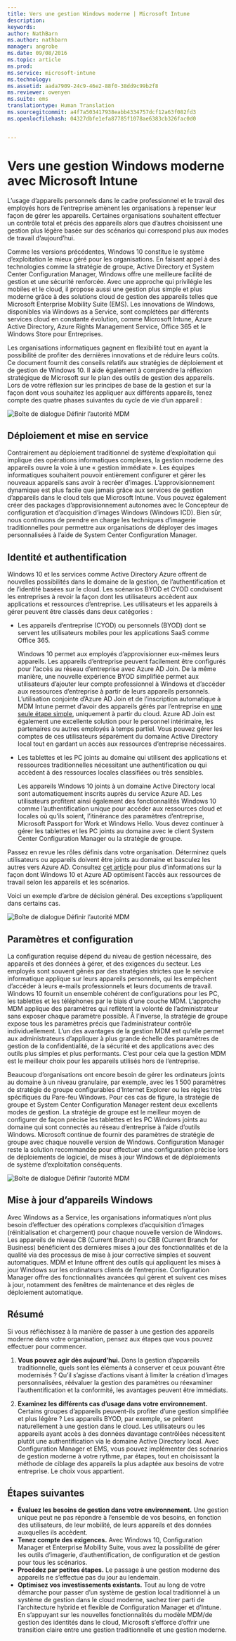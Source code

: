```yaml
---
title: Vers une gestion Windows moderne | Microsoft Intune
description: 
keywords: 
author: NathBarn
ms.author: nathbarn
manager: angrobe
ms.date: 09/08/2016
ms.topic: article
ms.prod: 
ms.service: microsoft-intune
ms.technology: 
ms.assetid: aada7909-24c9-46e2-88f0-38dd9c99b2f8
ms.reviewer: owenyen
ms.suite: ems
translationtype: Human Translation
ms.sourcegitcommit: a4f7a503417938eabb4334757dcf12a63f082fd3
ms.openlocfilehash: 04327dbfe1efa87785f1078ae6383cb326fac0d0


---
```


# Vers une gestion Windows moderne avec Microsoft Intune

L’usage d’appareils personnels dans le cadre professionnel et le travail des employés hors de l’entreprise amènent les organisations à repenser leur façon de gérer les appareils. Certaines organisations souhaitent effectuer un contrôle total et précis des appareils alors que d’autres choisissent une gestion plus légère basée sur des scénarios qui correspond plus aux modes de travail d’aujourd’hui.

Comme les versions précédentes, Windows 10 constitue le système d’exploitation le mieux géré pour les organisations. En faisant appel à des technologies comme la stratégie de groupe, Active Directory et System Center Configuration Manager, Windows offre une meilleure facilité de gestion et une sécurité renforcée. Avec une approche qui privilégie les mobiles et le cloud, il propose aussi une gestion plus simple et plus moderne grâce à des solutions cloud de gestion des appareils telles que Microsoft Enterprise Mobility Suite (EMS). Les innovations de Windows, disponibles via Windows as a Service, sont complétées par différents services cloud en constante évolution, comme Microsoft Intune, Azure Active Directory, Azure Rights Management Service, Office 365 et le Windows Store pour Entreprises.

Les organisations informatiques gagnent en flexibilité tout en ayant la possibilité de profiter des dernières innovations et de réduire leurs coûts. Ce document fournit des conseils relatifs aux stratégies de déploiement et de gestion de Windows 10. Il aide également à comprendre la réflexion stratégique de Microsoft sur le plan des outils de gestion des appareils. Lors de votre réflexion sur les principes de base de la gestion et sur la façon dont vous souhaitez les appliquer aux différents appareils, tenez compte des quatre phases suivantes du cycle de vie d’un appareil :

![Boîte de dialogue Définir l’autorité MDM](../media/mdm-path-stages.png)

## Déploiement et mise en service

Contrairement au déploiement traditionnel de système d’exploitation qui implique des opérations informatiques complexes, la gestion moderne des appareils ouvre la voie à une « gestion immédiate ». Les équipes informatiques souhaitent pouvoir entièrement configurer et gérer les nouveaux appareils sans avoir à recréer d’images.  L’approvisionnement dynamique est plus facile que jamais grâce aux services de gestion d’appareils dans le cloud tels que Microsoft Intune. Vous pouvez également créer des packages d’approvisionnement autonomes avec le Concepteur de configuration et d’acquisition d’images Windows (Windows ICD). Bien sûr, nous continuons de prendre en charge les techniques d’imagerie traditionnelles pour permettre aux organisations de déployer des images personnalisées à l’aide de System Center Configuration Manager.

## Identité et authentification

Windows 10 et les services comme Active Directory Azure offrent de nouvelles possibilités dans le domaine de la gestion, de l’authentification et de l’identité basées sur le cloud. Les scénarios BYOD et CYOD conduisent les entreprises à revoir la façon dont les utilisateurs accèdent aux applications et ressources d’entreprise. Les utilisateurs et les appareils à gérer peuvent être classés dans deux catégories :

- Les appareils d’entreprise (CYOD) ou personnels (BYOD) dont se servent les utilisateurs mobiles pour les applications SaaS comme Office 365.

  Windows 10 permet aux employés d’approvisionner eux-mêmes leurs appareils. Les appareils d’entreprise peuvent facilement être configurés pour l’accès au réseau d’entreprise avec Azure AD Join. De la même manière, une nouvelle expérience BYOD simplifiée permet aux utilisateurs d’ajouter leur compte professionnel à Windows et d’accéder aux ressources d’entreprise à partir de leurs appareils personnels. L’utilisation conjointe d’Azure AD Join et de l’inscription automatique à MDM Intune permet d’avoir des appareils gérés par l’entreprise en [une seule étape simple](https://blogs.technet.microsoft.com/ad/2015/08/14/windows-10-azure-ad-and-microsoft-intune-automatic-mdm-enrollment-powered-by-the-cloud/), uniquement à partir du cloud. Azure AD Join est également une excellente solution pour le personnel intérimaire, les partenaires ou autres employés à temps partiel. Vous pouvez gérer les comptes de ces utilisateurs séparément du domaine Active Directory local tout en gardant un accès aux ressources d’entreprise nécessaires.
- Les tablettes et les PC joints au domaine qui utilisent des applications et ressources traditionnelles nécessitant une authentification ou qui accèdent à des ressources locales classifiées ou très sensibles.

  Les appareils Windows 10 joints à un domaine Active Directory local sont automatiquement inscrits auprès du service Azure AD. Les utilisateurs profitent ainsi également des fonctionnalités Windows 10 comme l’authentification unique pour accéder aux ressources cloud et locales où qu’ils soient, l’itinérance des paramètres d’entreprise, Microsoft Passport for Work et Windows Hello. Vous devez continuer à gérer les tablettes et les PC joints au domaine avec le client System Center Configuration Manager ou la stratégie de groupe.

Passez en revue les rôles définis dans votre organisation. Déterminez quels utilisateurs ou appareils doivent être joints au domaine et basculez les autres vers Azure AD. Consultez [cet article](https://azure.microsoft.com/en-us/documentation/articles/active-directory-azureadjoin-windows10-devices/) pour plus d’informations sur la façon dont Windows 10 et Azure AD optimisent l’accès aux ressources de travail selon les appareils et les scénarios.

Voici un exemple d’arbre de décision général. Des exceptions s’appliquent dans certains cas.

![Boîte de dialogue Définir l’autorité MDM](../media/mdm-path-stages-flow1.png)

## Paramètres et configuration

La configuration requise dépend du niveau de gestion nécessaire, des appareils et des données à gérer, et des exigences du secteur. Les employés sont souvent gênés par des stratégies strictes que le service informatique applique sur leurs appareils personnels, qui les empêchent d’accéder à leurs e-mails professionnels et leurs documents de travail. Windows 10 fournit un ensemble cohérent de configurations pour les PC, les tablettes et les téléphones par le biais d’une couche MDM. L’approche MDM applique des paramètres qui reflètent la volonté de l’administrateur sans exposer chaque paramètre possible. À l’inverse, la stratégie de groupe expose tous les paramètres précis que l’administrateur contrôle individuellement. L’un des avantages de la gestion MDM est qu’elle permet aux administrateurs d’appliquer à plus grande échelle des paramètres de gestion de la confidentialité, de la sécurité et des applications avec des outils plus simples et plus performants. C’est pour cela que la gestion MDM est le meilleur choix pour les appareils utilisés hors de l’entreprise.

Beaucoup d’organisations ont encore besoin de gérer les ordinateurs joints au domaine à un niveau granulaire, par exemple, avec les 1 500 paramètres de stratégie de groupe configurables d’Internet Explorer ou les règles très spécifiques du Pare-feu Windows. Pour ces cas de figure, la stratégie de groupe et System Center Configuration Manager restent deux excellents modes de gestion. La stratégie de groupe est le meilleur moyen de configurer de façon précise les tablettes et les PC Windows joints au domaine qui sont connectés au réseau d’entreprise à l’aide d’outils Windows. Microsoft continue de fournir des paramètres de stratégie de groupe avec chaque nouvelle version de Windows. Configuration Manager reste la solution recommandée pour effectuer une configuration précise lors de déploiements de logiciel, de mises à jour Windows et de déploiements de système d’exploitation conséquents.

![Boîte de dialogue Définir l’autorité MDM](../media/mdm-path-stages-flow2.png)

## Mise à jour d’appareils Windows

Avec Windows as a Service, les organisations informatiques n’ont plus besoin d’effectuer des opérations complexes d’acquisition d’images (réinitialisation et chargement) pour chaque nouvelle version de Windows. Les appareils de niveau CB (Current Branch) ou CBB (Current Branch for Business) bénéficient des dernières mises à jour des fonctionnalités et de la qualité via des processus de mise à jour corrective simples et souvent automatiques. MDM et Intune offrent des outils qui appliquent les mises à jour Windows sur les ordinateurs clients de l’entreprise. Configuration Manager offre des fonctionnalités avancées qui gèrent et suivent ces mises à jour, notamment des fenêtres de maintenance et des règles de déploiement automatique.

## Résumé

Si vous réfléchissez à la manière de passer à une gestion des appareils moderne dans votre organisation, pensez aux étapes que vous pouvez effectuer pour commencer.

1. **Vous pouvez agir dès aujourd’hui.** Dans la gestion d’appareils traditionnelle, quels sont les éléments à conserver et ceux pouvant être modernisés ? Qu’il s’agisse d’actions visant à limiter la création d’images personnalisées, réévaluer la gestion des paramètres ou réexaminer l’authentification et la conformité, les avantages peuvent être immédiats.

2. **Examinez les différents cas d’usage dans votre environnement.** Certains groupes d’appareils peuvent-ils profiter d’une gestion simplifiée et plus légère ? Les appareils BYOD, par exemple, se prêtent naturellement à une gestion dans le cloud. Les utilisateurs ou les appareils ayant accès à des données davantage contrôlées nécessitent plutôt une authentification via le domaine Active Directory local. Avec Configuration Manager et EMS, vous pouvez implémenter des scénarios de gestion moderne à votre rythme, par étapes, tout en choisissant la méthode de ciblage des appareils la plus adaptée aux besoins de votre entreprise. Le choix vous appartient.

## Étapes suivantes

- **Évaluez les besoins de gestion dans votre environnement.** Une gestion unique peut ne pas répondre à l’ensemble de vos besoins, en fonction des utilisateurs, de leur mobilité, de leurs appareils et des données auxquelles ils accèdent.
- **Tenez compte des exigences.** Avec Windows 10, Configuration Manager et Enterprise Mobility Suite, vous avez la possibilité de gérer les outils d’imagerie, d’authentification, de configuration et de gestion pour tous les scénarios.
- **Procédez par petites étapes.** Le passage à une gestion moderne des appareils ne s’effectue pas du jour au lendemain.
- **Optimisez vos investissements existants.** Tout au long de votre démarche pour passer d’un système de gestion local traditionnel à un système de gestion dans le cloud moderne, sachez tirer parti de l’architecture hybride et flexible de Configuration Manager et d’Intune. En s’appuyant sur les nouvelles fonctionnalités du modèle MDM/de gestion des identités dans le cloud, Microsoft s’efforce d’offrir une transition claire entre une gestion traditionnelle et une gestion moderne.



<!--HONumber=Oct16_HO4-->


